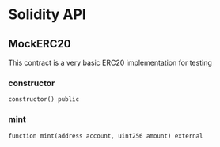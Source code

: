 # Solidity API

## MockERC20

This contract is a very basic ERC20 implementation for testing

### constructor

```solidity
constructor() public
```

### mint

```solidity
function mint(address account, uint256 amount) external
```

